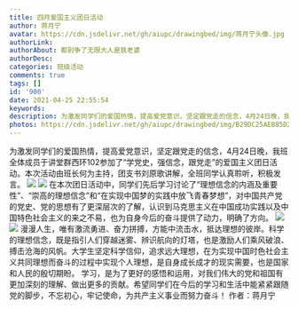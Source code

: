 ```yaml
---
title: 四月爱国主义团日活动
author: 蒋月宁
avatar: https://cdn.jsdelivr.net/gh/aiupc/drawingbed/img/蒋月宁头像.jpg
authorLink: 
authorAbout: 都别争了无限大人是我老婆
authorDesc: 
categories: 班级活动
comments: true
tags: []
id: '900'
date: 2021-04-25 22:55:54
keywords:
description: 为激发同学们的爱国热情，提高爱党意识，坚定跟党走的信念，4月24日晚，我班全体成员于讲堂群西环102...
photos: https://cdn.jsdelivr.net/gh/aiupc/drawingbed/img/B29DC25AEB85D200BCED223DB81AF777-300x225.jpg
---
```


为激发同学们的爱国热情，提高爱党意识，坚定跟党走的信念，4月24日晚，我班全体成员于讲堂群西环102参加了“学党史，强信念，跟党走”的爱国主义团日活动。本次活动由班长何为主持，团支书刘原歌讲解，全班同学认真聆听，积极发言。 ![](https://cdn.jsdelivr.net/gh/aiupc/drawingbed/img/B29DC25AEB85D200BCED223DB81AF777-300x225.jpg) ![](https://cdn.jsdelivr.net/gh/aiupc/drawingbed/img/16F7DCD92E1AF16C376326F480B1EFE0-300x225.jpg) 在本次团日活动中，同学们先后学习讨论了“理想信念的内涵及重要性”、“崇高的理想信念”和“在实现中国梦的实践中放飞青春梦想”，对中国共产党的党史、党的思想有了更深层次的了解，认识到马克思主义在中国成功实践以及中国特色社会主义的来之不易，也为自身今后的奋斗提供了动力，明确了方向。 ![](https://cdn.jsdelivr.net/gh/aiupc/drawingbed/img/D941B62D7E05F5C0550238DD55CCF353-300x225.jpg) ![](https://cdn.jsdelivr.net/gh/aiupc/drawingbed/img/F052F91F500B10439DA239F98B6F1930-225x300.jpg) 漫漫人生，唯有激流勇进、奋力拼搏，方能中流击水，抵达理想的彼岸。科学的理想信念，既是指引人们穿越迷雾、辨识航向的灯塔，也是激励人们乘风破浪、搏击沧海的风帆。大学生坚定科学信仰，追求远大理想，在为实现中国时色社会主义共同理想而奋斗的过程中实现个人理想，是自身成长成才的现实需要，也是国家和人民的殷切期盼。 学习，是为了更好的感悟和运用，对我们伟大的党和祖国有更加深刻的理解、做出更多的贡献。希望同学们在今后的学习和生活中能紧紧跟随党的脚步，不忘初心，牢记使命，为共产主义事业而努力奋斗！ 作者：蒋月宁